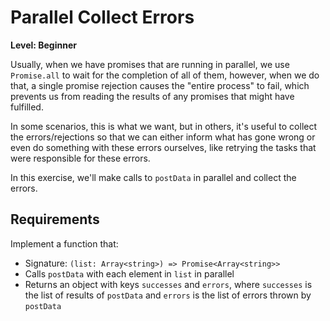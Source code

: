 # Parallel Collect Errors

**Level: Beginner**

Usually, when we have promises that are running in parallel, we use `Promise.all` to wait for the completion of all of them, however, when we do that, a single promise rejection causes the "entire process" to fail, which prevents us from reading the results of any promises that might have fulfilled.

In some scenarios, this is what we want, but in others, it's useful to collect the errors/rejections so that we can either inform what has gone wrong or even do something with these errors ourselves, like retrying the tasks that were responsible for these errors.

In this exercise, we'll make calls to `postData` in parallel and collect the errors.

## Requirements

Implement a function that:

- Signature: `(list: Array<string>) => Promise<Array<string>>`
- Calls `postData` with each element in `list` in parallel
- Returns an object with keys `successes` and `errors`, where `successes` is the list of results of `postData` and `errors` is the list of errors thrown by `postData`
